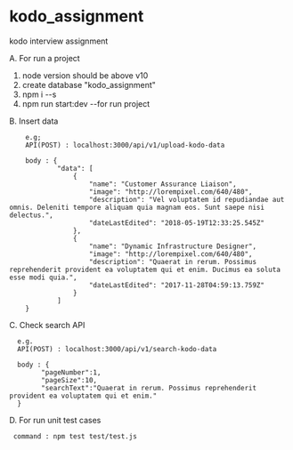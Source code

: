 # kodo_assignment
kodo interview assignment

A. For run a project 

   1. node version should be above v10
   2. create database "kodo_assignment"
   3. npm i --s
   4. npm run start:dev --for run project

B. Insert data 
        
        e.g;        
        API(POST) : localhost:3000/api/v1/upload-kodo-data
        
        body : {
                "data": [
                    {
                        "name": "Customer Assurance Liaison",
                        "image": "http://lorempixel.com/640/480",
                        "description": "Vel voluptatem id repudiandae aut omnis. Deleniti tempore aliquam quia magnam eos. Sunt saepe nisi delectus.",
                        "dateLastEdited": "2018-05-19T12:33:25.545Z"
                    },
                    {
                        "name": "Dynamic Infrastructure Designer",
                        "image": "http://lorempixel.com/640/480",
                        "description": "Quaerat in rerum. Possimus reprehenderit provident ea voluptatem qui et enim. Ducimus ea soluta esse modi quia.",
                        "dateLastEdited": "2017-11-28T04:59:13.759Z"
                    }
                ]
        }

C. Check search API
      
      e.g.       
      API(POST) : localhost:3000/api/v1/search-kodo-data
      
      body : {
            "pageNumber":1, 
            "pageSize":10, 
            "searchText":"Quaerat in rerum. Possimus reprehenderit provident ea voluptatem qui et enim."
      }
    
D. For run unit test cases
     
     command : npm test test/test.js
